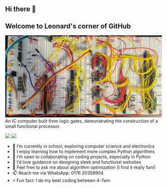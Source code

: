 ## Hi there 👋
## Welcome to Leonard's corner of GitHub

![](cover_image.jpeg)
An IC computer built from logic gates, demonstrating the construction of a small functional processor.

<img src="https://leetcard.jacoblin.cool/leonard-roepcke?theme=dark&font=Noto%20Sans%20Medefaidrin&ext=heatmap" width="400">

<img src="https://github-readme-stats.vercel.app/api/top-langs/?username=leonard-roepcke&layout=compact&theme=radical" width="400">

- 🔭 I’m currently in school, exploring computer science and electronics
- 🌱 I enjoy learning how to implement more complex Python algorithms
- 👯 I’m open to collaborating on coding projects, especially in Python
- 🤔 I’d love guidance on designing sleek and functional websites
- 💬 Feel free to ask me about algorithm optimization (I find it really fun!)
- 📫 Reach me via WhatsApp: 0176 20358904
- ⚡ Fun fact: I do my best coding between 4–7am
